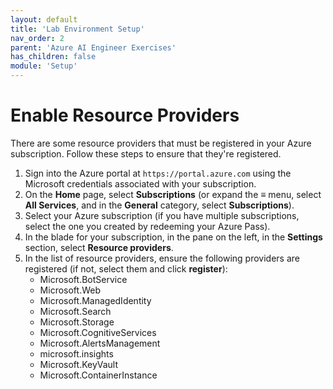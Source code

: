 ```yaml
---
layout: default
title: 'Lab Environment Setup'
nav_order: 2
parent: 'Azure AI Engineer Exercises'
has_children: false
module: 'Setup'
---
```





# Enable Resource Providers

There are some resource providers that must be registered in your Azure subscription. Follow these steps to ensure that they're registered.

1. Sign into the Azure portal at `https://portal.azure.com` using the Microsoft credentials associated with your subscription.
2. On the **Home** page, select **Subscriptions** (or expand the **&#8801;** menu, select **All Services**, and in the **General** category, select **Subscriptions**).
3. Select your Azure subscription (if you have multiple subscriptions, select the one you created by redeeming your Azure Pass).
4. In the blade for your subscription, in the pane on the left, in the **Settings** section, select **Resource providers**.
5. In the list of resource providers, ensure the following providers are registered (if not, select them and click **register**):
    - Microsoft.BotService
    - Microsoft.Web
    - Microsoft.ManagedIdentity
    - Microsoft.Search
    - Microsoft.Storage
    - Microsoft.CognitiveServices
    - Microsoft.AlertsManagement
    - microsoft.insights
    - Microsoft.KeyVault
    - Microsoft.ContainerInstance
